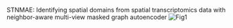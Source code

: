 STNMAE: Identifying spatial domains from spatial transcriptomics data with neighbor-aware multi-view masked graph autoencoder
![Fig1](https://github.com/user-attachments/assets/539e67d3-59fb-449c-b5a3-7b69e1415527)

